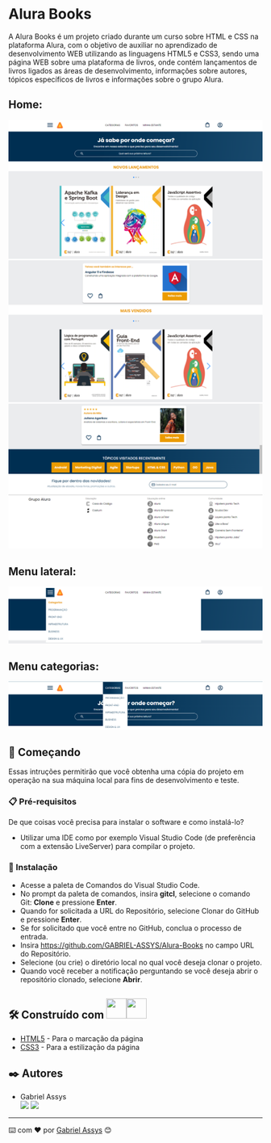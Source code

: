 # Alura Books

  A Alura Books é um projeto criado durante um curso sobre HTML e CSS na plataforma Alura, com o objetivo de auxiliar no aprendizado de desenvolvimento WEB utilizando as linguagens HTML5 e CSS3, sendo uma página WEB sobre uma plataforma de livros, onde contém lançamentos de livros ligados as áreas de desenvolvimento, informações sobre autores, tópicos específicos de livros e informações sobre o grupo Alura.

## Home:
![print da página](https://github.com/GABRIEL-ASSYS/Alura-Books/blob/main/assets/img/print%201.png)
![print da página](https://github.com/GABRIEL-ASSYS/Alura-Books/blob/main/assets/img/print%202.png)
![print da página](https://github.com/GABRIEL-ASSYS/Alura-Books/blob/main/assets/img/print%203.png)
![print da página](https://github.com/GABRIEL-ASSYS/Alura-Books/blob/main/assets/img/print%204.png)
![print da página](https://github.com/GABRIEL-ASSYS/Alura-Books/blob/main/assets/img/print%205.png)
![print da página](https://github.com/GABRIEL-ASSYS/Alura-Books/blob/main/assets/img/print%206.png)

## Menu lateral:
![print da página](https://github.com/GABRIEL-ASSYS/Alura-Books/blob/main/assets/img/print%207.png)

## Menu categorias:
![print da página](https://github.com/GABRIEL-ASSYS/Alura-Books/blob/main/assets/img/print%208.png)

## 🚀 Começando

Essas intruções permitirão que você obtenha uma cópia do projeto em operação na sua máquina local para fins de desenvolvimento e teste.

### 📋 Pré-requisitos

De que coisas você precisa para instalar o software e como instalá-lo?

* Utilizar uma IDE como por exemplo Visual Studio Code (de preferência com a extensão LiveServer) para compilar o projeto.

### 🔧 Instalação

* Acesse a paleta de Comandos do Visual Studio Code.
* No prompt da paleta de comandos, insira <b>gitcl</b>, selecione o comando Git: <b>Clone</b> e pressione <b>Enter</b>.
* Quando for solicitada a URL do Repositório, selecione Clonar do GitHub e pressione <b>Enter</b>.
* Se for solicitado que você entre no GitHub, conclua o processo de entrada.
* Insira https://github.com/GABRIEL-ASSYS/Alura-Books no campo URL do Repositório.
* Selecione (ou crie) o diretório local no qual você deseja clonar o projeto.
* Quando você receber a notificação perguntando se você deseja abrir o repositório clonado, selecione <b>Abrir</b>.

## 🛠️ Construído com <img src="https://cdn.jsdelivr.net/gh/devicons/devicon/icons/html5/html5-original.svg" width="40" height="40"/><img src="https://cdn.jsdelivr.net/gh/devicons/devicon/icons/css3/css3-original.svg" width="40" height="40"/>

* [HTML5](https://developer.mozilla.org/en-US/docs/Web/HTML) - Para o marcação da página
* [CSS3](https://developer.mozilla.org/en-US/docs/Web/CSS) - Para a estilização da página

## ✒️ Autores

* Gabriel Assys <br>
[<img src="https://img.shields.io/badge/linkedin-%230077B5.svg?&style=for-the-badge&logo=linkedin&logoColor=white" />](https://www.linkedin.com/in/gabriel-assys/)
[<img src = "https://img.shields.io/badge/instagram-%23E4405F.svg?&style=for-the-badge&logo=instagram&logoColor=white">](https://www.instagram.com/gabriel_brachak/)

---
⌨️ com ❤️ por [Gabriel Assys](https://github.com/GABRIEL-ASSYS) 😊
